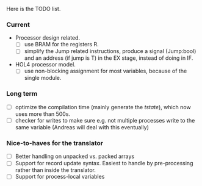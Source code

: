 Here is the TODO list.

### Current
- Processor design related.
  - [ ] use BRAM for the registers R.
  - [ ] simplify the Jump related instructions, produce a signal (Jump:bool) and an address (if jump is T) in the EX stage, instead of doing in IF.
 
- HOL4 processor model.
  - [ ] use non-blocking assignment for most variables, because of the single module. 

### Long term
- [ ] optimize the compilation time (mainly generate the *tstate*), which now uses more than 500s.
- [ ] checker for writes to make sure e.g. not multiple processes write to the same variable (Andreas will deal with this eventually)

### Nice-to-haves for the translator
- [ ] Better handling on unpacked vs. packed arrays
- [ ] Support for record update syntax. Easiest to handle by pre-processing rather than inside the translator.
- [ ] Support for process-local variables
